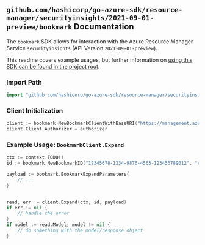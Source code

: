 
## `github.com/hashicorp/go-azure-sdk/resource-manager/securityinsights/2021-09-01-preview/bookmark` Documentation

The `bookmark` SDK allows for interaction with the Azure Resource Manager Service `securityinsights` (API Version `2021-09-01-preview`).

This readme covers example usages, but further information on [using this SDK can be found in the project root](https://github.com/hashicorp/go-azure-sdk/tree/main/docs).

### Import Path

```go
import "github.com/hashicorp/go-azure-sdk/resource-manager/securityinsights/2021-09-01-preview/bookmark"
```


### Client Initialization

```go
client := bookmark.NewBookmarkClientWithBaseURI("https://management.azure.com")
client.Client.Authorizer = authorizer
```


### Example Usage: `BookmarkClient.Expand`

```go
ctx := context.TODO()
id := bookmark.NewBookmarkID("12345678-1234-9876-4563-123456789012", "example-resource-group", "workspaceValue", "bookmarkIdValue")

payload := bookmark.BookmarkExpandParameters{
	// ...
}


read, err := client.Expand(ctx, id, payload)
if err != nil {
	// handle the error
}
if model := read.Model; model != nil {
	// do something with the model/response object
}
```
